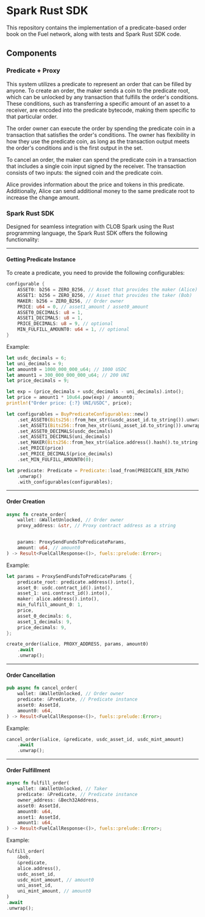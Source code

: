 # Spark Rust SDK

This repository contains the implementation of a predicate-based order book on the Fuel network, along with tests and Spark Rust SDK code.

## Components
### Predicate + Proxy
This system utilizes a predicate to represent an order that can be filled by anyone. To create an order, the maker sends a coin to the predicate root, which can be unlocked by any transaction that fulfills the order's conditions. These conditions, such as transferring a specific amount of an asset to a receiver, are encoded into the predicate bytecode, making them specific to that particular order.

The order owner can execute the order by spending the predicate coin in a transaction that satisfies the order's conditions. The owner has flexibility in how they use the predicate coin, as long as the transaction output meets the order's conditions and is the first output in the set.

To cancel an order, the maker can spend the predicate coin in a transaction that includes a single coin input signed by the receiver. The transaction consists of two inputs: the signed coin and the predicate coin.

Alice provides information about the price and tokens in this predicate. Additionally, Alice can send additional money to the same predicate root to increase the change amount.

### Spark Rust SDK

Designed for seamless integration with CLOB Spark using the Rust programming language, the Spark Rust SDK offers the following functionality:

----------
#### Getting Predicate Instance
To create a predicate, you need to provide the following configurables:
```rust
configurable {
    ASSET0: b256 = ZERO_B256, // Asset that provides the maker (Alice)
    ASSET1: b256 = ZERO_B256, // Asset that provides the taker (Bob)
    MAKER: b256 = ZERO_B256, // Order owner
    PRICE: u64 = 0, // asset1_amount / asset0_amount
    ASSET0_DECIMALS: u8 = 1,
    ASSET1_DECIMALS: u8 = 1,
    PRICE_DECIMALS: u8 = 9, // optional
    MIN_FULFILL_AMOUNT0: u64 = 1, // optional
}
```
Example:
```rust
let usdc_decimals = 6;
let uni_decimals = 9;
let amount0 = 1000_000_000_u64; // 1000 USDC
let amount1 = 300_000_000_000_u64; // 200 UNI
let price_decimals = 9;

let exp = (price_decimals + usdc_decimals - uni_decimals).into();
let price = amount1 * 10u64.pow(exp) / amount0;
println!("Order price: {:?} UNI/USDC", price);

let configurables = BuyPredicateConfigurables::new()
    .set_ASSET0(Bits256::from_hex_str(&usdc_asset_id.to_string()).unwrap())
    .set_ASSET1(Bits256::from_hex_str(&uni_asset_id.to_string()).unwrap())
    .set_ASSET0_DECIMALS(usdc_decimals)
    .set_ASSET1_DECIMALS(uni_decimals)
    .set_MAKER(Bits256::from_hex_str(&alice.address().hash().to_string()).unwrap())
    .set_PRICE(price)
    .set_PRICE_DECIMALS(price_decimals)
    .set_MIN_FULFILL_AMOUNT0(0);

let predicate: Predicate = Predicate::load_from(PREDICATE_BIN_PATH)
    .unwrap()
    .with_configurables(configurables);
```
----------
#### Order Creation
```rust
async fn create_order(
    wallet: &WalletUnlocked, // Order owner
    proxy_address: &str, // Proxy contract address as a string


    params: ProxySendFundsToPredicateParams, 
    amount: u64, // amount0
) -> Result<FuelCallResponse<()>, fuels::prelude::Error>;
```
Example:
```rust
let params = ProxySendFundsToPredicateParams {
    predicate_root: predicate.address().into(),
    asset_0: usdc.contract_id().into(),
    asset_1: uni.contract_id().into(),
    maker: alice.address().into(),
    min_fulfill_amount_0: 1,
    price,
    asset_0_decimals: 6,
    asset_1_decimals: 9,
    price_decimals: 9,
};

create_order(&alice, PROXY_ADDRESS, params, amount0)
    .await
    .unwrap();
```
----------
#### Order Cancellation
```rust
pub async fn cancel_order(
    wallet: &WalletUnlocked, // Order owner
    predicate: &Predicate, // Predicate instance
    asset0: AssetId,
    amount0: u64,
) -> Result<FuelCallResponse<()>, fuels::prelude::Error>;
```
Example:
```rust
cancel_order(&alice, &predicate, usdc_asset_id, usdc_mint_amount)
    .await
    .unwrap();
```
----------
#### Order Fulfillment
```rust
async fn fulfill_order(
    wallet: &WalletUnlocked, // Taker
    predicate: &Predicate, // Predicate instance
    owner_address: &Bech32Address, 
    asset0: AssetId,
    amount0: u64,
    asset1: AssetId,
    amount1: u64,
) -> Result<FuelCallResponse<()>, fuels::prelude::Error>;
```
Example:
```rust
fulfill_order(
    &bob,
    &predicate,
    alice.address(),
    usdc_asset_id,
    usdc_mint_amount, // amount0
    uni_asset_id,
    uni_mint_amount, // amount0
)
.await
.unwrap();
```
